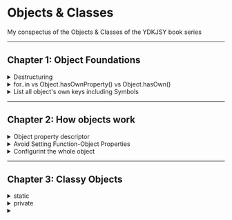 # Objects & Classes
My conspectus of the Objects & Classes of the YDKJSY book series
____

## Chapter 1: Object Foundations

<details>
<summary>Destructuring</summary>
  
```
myObj = {
    favoriteNumber: 42,
    isDeveloper: true,
    firstName: "Kyle"
};

const { favoriteNumber = 12 } = myObj;
const {
    isDeveloper: isDev,
    firstName: firstName,
    lastName: lname = "--missing--"
} = myObj;

favoriteNumber;   // 42
isDev;            // true
firstName;        // "Kyle"
lname;            // "--missing--"
```
</details>

<details>
<summary>for..in vs Object.hasOwnProperty() vs Object.hasOwn()</summary>
  
There is an important difference between how the in operator and the hasOwnProperty(..) method behave. The in operator will check not only the target object specified, but if not found there, it will also consult the object's [[Prototype]] chain (covered in the next chapter). By contrast, hasOwnProperty(..) only consults the target object.
  
ES2022 (almost official at time of writing) has already settled on a new feature, Object.hasOwn(..). It does essentially the same thing as hasOwnProperty(..), but it's invoked as a static helper external to the object value instead of via the object's [[Prototype]], making it safer and more consistent in usage

</details>

<details>
<summary>List all object's own keys including Symbols</summary>
  
But what if we wanted to get all the keys in an object (enumerable or not)? Object.getOwnPropertyNames(..) seems to do what we want, in that it's like Object.keys(..) but also returns non-enumerable property names. However, this list will not include any Symbol property names, as those are treated as special locations on the object. Object.getOwnPropertySymbols(..) returns all of an object's Symbol properties. So if you concatenate both of those lists together, you'd have all the direct (owned) contents of an object.

</details>

____
## Chapter 2: How objects work

<details>
  <summary>Object property descriptor</summary>

  ```
  myObj = {
      favoriteNumber: 42,
      isDeveloper: true,
      firstName: "Kyle"
  };

  Object.getOwnPropertyDescriptor(myObj,"favoriteNumber");
  // {
  //     value: 42,
  //     enumerable: true,
  //     writable: true,
  //     configurable: true
  // }
  ```

The <b>enumerable</b> attribute controls whether the property will appear in various enumerations of object properties, such as `Object.keys(..)`, `Object.entries(..)`, `for..in` loops, and the copying that occurs with the ... object spread and `Object.assign(..)`. Most properties should be left enumerable, but you can mark certain special properties on an object as non-enumerable if they shouldn't be iterated/copied.

The <b>writable</b> attribute controls whether a value assignment (via =) is allowed. To make a property "read only", define it with `writable: false`. However, as long as the property is still configurable, `Object.defineProperty(..)` can still change the value by setting value differently.

The <b>configurable</b> attribute controls whether a property's descriptor can be re-defined/overwritten.

</details>

<details>
<summary>Avoid Setting Function-Object Properties</summary>

You should avoid assigning properties on function objects. If you're looking to store extra information associated with a function, use a separate `Map(..)` (or `WeakMap(..)`) with the function object as the key, and the extra information as the value.
extraInfo = new Map();

`extraInfo.set(help,"this is some important information");`

```
// later:
extraInfo.get(help);   // "this is some important information"
```

</details>


<details>
<summary>Configurint the whole object</summary>

In addition to defining behaviors for specific properties, certain behaviors are configurable across the whole object:
* extensible - `Object.preventExtensions(objToBeNotExtensible)` - no more properties can be defined/added
* sealed - `Object. seal(objToBeSealed)` - prevents new properties from being added to it and marks all existing properties as non-configurable
* frozen -  `Object.freeze(objectToBeFrozen)` - new properties cannot be added, existing properties cannot be removed, their enumerability, configurability, writability, or value cannot be changed, and the object's prototype cannot be re-assigned

</details>

____

## Chapter 3: Classy Objects

<details>
<summary>static</summary>
  
  `static` - methods/fields reside on the constructor (function object) itself (neither on the constructor prototype nor on the instance). This behaviour is useful when developers need access to some class-related data independed of any instance they may or may have created. Static property or static functions can also be called non-instance properties and instance unaware functions.

```
class Point2d {
    // class statics
    static origin = new Point2d(0,0)
    static distance(point1,point2) {
        return Math.sqrt(
            ((point2.x - point1.x) ** 2) +
            ((point2.y - point1.y) ** 2)
        );
    }
    ...
 }
 
console.log(`Starting point: ${Point2d.origin}`);
// Starting point: (0,0)

var next = new Point2d(3,4);
console.log(`Next point: ${next}`);
// Next point: (3,4)

console.log(`Distance: ${
    Point2d.distance( Point2d.origin, next )
}`);
// Distance: 5
```
  
The `Point2d.origin` is a static property, which just so happens to hold a constructed instance of our class. And `Point2d.distance(..)` is a static function that computes the 2-dimensional cartesian distance between two points.

Of course, we could have put these two somewhere other than as statics on the class definition. But since they're directly related to the `Point2d` class, it makes most sense to organize them there.
  
The value in a static initialization (`static whatever = ..`) can include `this` references, which refers to the class itself (actually, the constructor) rather than to an instance:
  
</details>


<details>
<summary>private</summary>
  
</details>


<details>
<summary></summary>
</details>


